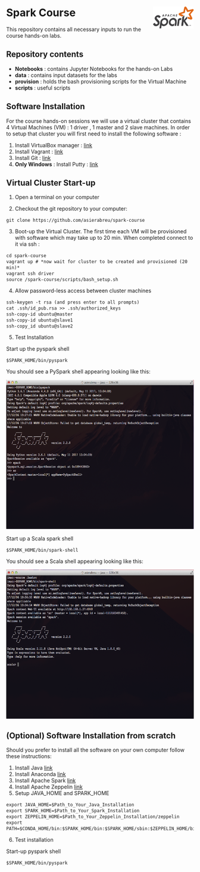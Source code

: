 # Spark Course <img src="images/spark-logo-trademark.png" width="110" height="60" align="right">

This repository contains all necessary inputs to run the course hands-on labs. 

## Repository contents

* **Notebooks** : contains Jupyter Notebooks for the hands-on Labs
* **data** : contains input datasets for the labs
* **provision** : holds the bash provisioning scripts for the Virtual Machine
* **scripts** : useful scripts

## Software Installation

For the course hands-on sessions we will use a virtual cluster that contains 4 Virtual Machines (VM) : 1 driver , 1 master and 2 slave machines.
In order to setup that cluster you will first need to install the following software :

1. Install VirtualBox manager : [link](https://www.virtualbox.org/)
2. Install Vagrant : [link](https://www.vagrantup.com/downloads.html)
3. Install Git : [link](https://git-scm.com/downloads)
4. **Only Windows** : Install Putty : [link](https://www.chiark.greenend.org.uk/~sgtatham/putty/latest.html)

## Virtual Cluster Start-up

1. Open a terminal on your computer 

2. Checkout the git repository to your computer:  

```
git clone https://github.com/asierabreu/spark-course
```
3. Boot-up the Virtual Cluster. The first time each VM will be provisioned with software which may take up to 20 min. When completed connect to it via ssh : 
```
cd spark-course 
vagrant up # *now wait for cluster to be created and provisioned (20 min)*
vagrant ssh driver
source /spark-course/scripts/bash_setup.sh
```

4. Allow password-less access between cluster machines
```
ssh-keygen -t rsa (and press enter to all prompts)
cat .ssh/id_pub.rsa >> .ssh/authorized_keys
ssh-copy-id ubuntu@master
ssh-copy-id ubuntu@slave1
ssh-copy_id ubuntu@slave2
```

5. Test Installation

Start up the pyspark shell
```
$SPARK_HOME/bin/pyspark
```

You should see a PySpark shell appearing looking like this:

<img src="images/pyspark-shell.png" width="700" height="400" align="centre">

Start up a Scala spark shell
```
$SPARK_HOME/bin/spark-shell
```

You should see a Scala shell appearing looking like this:

<img src="images/scala-shell.png" width="700" height="400" align="centre">


## (Optional) Software Installation from scratch

Should you prefer to install all the software on your own computer follow these instructions:

1. Install Java [link](http://www.oracle.com/technetwork/java/javase/downloads/jdk8-downloads-2133151.html)
2. Install Anaconda [link](https://www.anaconda.com/download/#macos)
3. Install Apache Spark [link](https://spark.apache.org/downloads.html)
4. Install Apache Zeppelin [link](https://zeppelin.apache.org/download.html) 
5. Setup JAVA_HOME and SPARK_HOME
```
export JAVA_HOME=$Path_to_Your_Java_Installation
export SPARK_HOME=$Path_to_Your_Spark_Installation
export ZEPPELIN_HOME=$Path_to_Your_Zeppelin_Installation/zeppelin
export PATH=$CONDA_HOME/bin:$SPARK_HOME/bin:$SPARK_HOME/sbin:$ZEPPELIN_HOME/bin:$PATH
```
6. Test installation

Start-up pyspark shell
```
$SPARK_HOME/bin/pyspark
```

